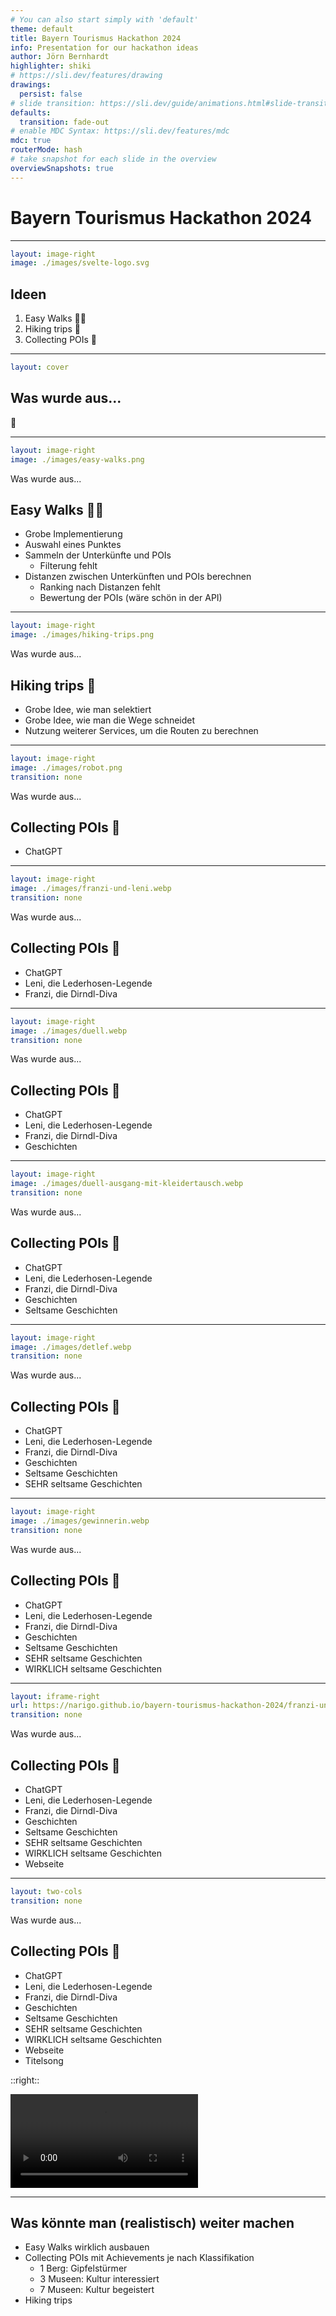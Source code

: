 ```yaml
---
# You can also start simply with 'default'
theme: default
title: Bayern Tourismus Hackathon 2024
info: Presentation for our hackathon ideas
author: Jörn Bernhardt
highlighter: shiki
# https://sli.dev/features/drawing
drawings:
  persist: false
# slide transition: https://sli.dev/guide/animations.html#slide-transitions
defaults:
  transition: fade-out
# enable MDC Syntax: https://sli.dev/features/mdc
mdc: true
routerMode: hash
# take snapshot for each slide in the overview
overviewSnapshots: true
---
```


# Bayern Tourismus Hackathon 2024

---

```yaml
layout: image-right
image: ./images/svelte-logo.svg
```

## Ideen

1. Easy Walks 🧑‍🦽
2. Hiking trips 🚶
3. Collecting POIs 📸

<!--
Easy Walks 🧑‍🦽 - Findet Hotels für Gehbehinderte in einem Bereich und sortiert diese nach barrierefreien Points Of Interest in sehr nahem Umfeld

Hiking trips 🚶 - Nutzt BayernCloud Daten zum Generieren von Wandertouren: Wo starten, wo enden, wie viel Zeit habe ich.

Collecting POIs 📸 - Bei den Points of Interest gibt es QR codes zum Scannen. Je mehr man einsammelt und je nach Klassifikation bekommt man Achievements
-->

---

```yaml
layout: cover
```

## Was wurde aus...

🤔

---

```yaml
layout: image-right
image: ./images/easy-walks.png
```

<span class="text-sm">Was wurde aus...</span>

## Easy Walks 🧑‍🦽

<v-clicks>

- Grobe Implementierung
- Auswahl eines Punktes
- Sammeln der Unterkünfte und POIs
  - Filterung fehlt
- Distanzen zwischen Unterkünften und POIs berechnen
  - Ranking nach Distanzen fehlt
  - Bewertung der POIs (wäre schön in der API)

</v-clicks>

---

```yaml
layout: image-right
image: ./images/hiking-trips.png
```

<span class="text-sm">Was wurde aus...</span>

## Hiking trips 🚶

<v-clicks>

- Grobe Idee, wie man selektiert
- Grobe Idee, wie man die Wege schneidet
- Nutzung weiterer Services, um die Routen zu berechnen

</v-clicks>

---

```yaml
layout: image-right
image: ./images/robot.png
transition: none
```

<span class="text-sm">Was wurde aus...</span>

## Collecting POIs 📸

- ChatGPT

---

```yaml
layout: image-right
image: ./images/franzi-und-leni.webp
transition: none
```

<span class="text-sm">Was wurde aus...</span>

## Collecting POIs 📸

- ChatGPT
- Leni, die Lederhosen-Legende
- Franzi, die Dirndl-Diva

---

```yaml
layout: image-right
image: ./images/duell.webp
transition: none
```

<span class="text-sm">Was wurde aus...</span>

## Collecting POIs 📸

- ChatGPT
- Leni, die Lederhosen-Legende
- Franzi, die Dirndl-Diva
- Geschichten

---

```yaml
layout: image-right
image: ./images/duell-ausgang-mit-kleidertausch.webp
transition: none
```

<span class="text-sm">Was wurde aus...</span>

## Collecting POIs 📸

- ChatGPT
- Leni, die Lederhosen-Legende
- Franzi, die Dirndl-Diva
- Geschichten
- Seltsame Geschichten

---

```yaml
layout: image-right
image: ./images/detlef.webp
transition: none
```

<span class="text-sm">Was wurde aus...</span>

## Collecting POIs 📸

- ChatGPT
- Leni, die Lederhosen-Legende
- Franzi, die Dirndl-Diva
- Geschichten
- Seltsame Geschichten
- SEHR seltsame Geschichten

---

```yaml
layout: image-right
image: ./images/gewinnerin.webp
transition: none
```

<span class="text-sm">Was wurde aus...</span>

## Collecting POIs 📸

- ChatGPT
- Leni, die Lederhosen-Legende
- Franzi, die Dirndl-Diva
- Geschichten
- Seltsame Geschichten
- SEHR seltsame Geschichten
- WIRKLICH seltsame Geschichten

---

```yaml
layout: iframe-right
url: https://narigo.github.io/bayern-tourismus-hackathon-2024/franzi-und-leni
transition: none
```

<span class="text-sm">Was wurde aus...</span>

## Collecting POIs 📸

- ChatGPT
- Leni, die Lederhosen-Legende
- Franzi, die Dirndl-Diva
- Geschichten
- Seltsame Geschichten
- SEHR seltsame Geschichten
- WIRKLICH seltsame Geschichten
- Webseite

---

```yaml
layout: two-cols
transition: none
```

<span class="text-sm">Was wurde aus...</span>

## Collecting POIs 📸

- ChatGPT
- Leni, die Lederhosen-Legende
- Franzi, die Dirndl-Diva
- Geschichten
- Seltsame Geschichten
- SEHR seltsame Geschichten
- WIRKLICH seltsame Geschichten
- Webseite
- Titelsong

::right::

<div class="h-full grid place-items-center">
<video controls src="/images/Alpenabenteuer.mp4" title="Alpenabenteuer mit Franzi und Leni"></video>
</div>

---

## Was könnte man (realistisch) weiter machen

<v-clicks>

- Easy Walks wirklich ausbauen
- Collecting POIs mit Achievements je nach Klassifikation
  - 1 Berg: Gipfelstürmer
  - 3 Museen: Kultur interessiert
  - 7 Museen: Kultur begeistert
- Hiking trips

</v-clicks>
